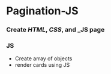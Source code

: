 # Pagination-JS

### Create _HTML_, _CSS_, and _JS page
### JS 
- Create array of objects 
- render cards using JS 
